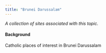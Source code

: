 ```yaml
---
title: "Brunei Darussalam"
---
```



*A collection of sites associated with this topic.*

#### Background

Catholic places of interest in Brunei Darussalam


